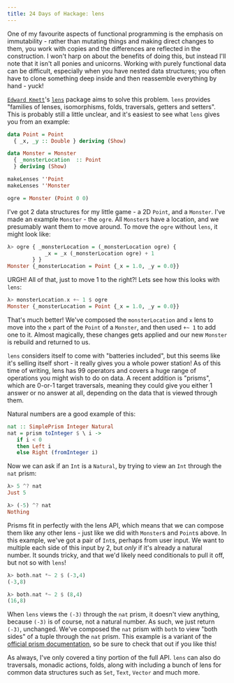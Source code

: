 ```yaml
---
title: 24 Days of Hackage: lens
---
```


One of my favourite aspects of functional programming is the emphasis on
immutability - rather than mutating things and making direct changes to them,
you work with copies and the differences are reflected in the construction. I
won't harp on about the benefits of doing this, but instead I'll note that it
isn't all ponies and unicorns. Working with purely functional data can be
difficult, especially when you have nested data structures; you often have to
clone something deep inside and then reassemble everything by hand - yuck!

[`Edward Kmett`](http://comonad.com/)'s [`lens`](http://lens.github.com/)
package aims to solve this problem. `lens` provides "families of lenses,
isomorphisms, folds, traversals, getters and setters". This is probably still a
little unclear, and it's easiest to see what `lens` gives you from an
example:

```haskell
data Point = Point
  { _x, _y :: Double } deriving (Show)

data Monster = Monster
  { _monsterLocation  :: Point
  } deriving (Show)

makeLenses ''Point
makeLenses ''Monster

ogre = Monster (Point 0 0)
```

I've got 2 data structures for my little game - a 2D `Point`, and a
`Monster`. I've made an example `Monster` - the `ogre`.  All `Monster`s have a
location, and we presumably want them to move around. To move the `ogre` without
`lens`, it might look like:

```haskell
λ> ogre { _monsterLocation = (_monsterLocation ogre) {
            _x = _x (_monsterLocation ogre) + 1
        } }
Monster {_monsterLocation = Point {_x = 1.0, _y = 0.0}}
```

URGH! All of that, just to move 1 to the right?! Lets see how this looks with
`lens`:

```haskell
λ> monsterLocation.x +~ 1 $ ogre
Monster {_monsterLocation = Point {_x = 1.0, _y = 0.0}}
```

That's much better! We've composed the `monsterLocation` and `x` lens to move
into the `x` part of the `Point` of a `Monster`, and then used `+~ 1` to add one
to it. Almost magically, these changes gets applied and our new `Monster` is
rebuild and returned to us.

`lens` considers itself to come with "batteries included", but this seems like
it's selling itself short - it really gives you a whole power station! As of
this time of writing, lens has 99 operators and covers a huge range of
operations you might wish to do on data. A recent addition is "prisms", which
are 0-or-1 target traversals, meaning they could give you either 1 answer or no
answer at all, depending on the data that is viewed through them.

Natural numbers are a good example of this:

```haskell
nat :: SimplePrism Integer Natural
nat = prism toInteger $ \ i ->
   if i < 0
   then Left i
   else Right (fromInteger i)
```

Now we can ask if an `Int` is a `Natural`, by trying to view an `Int` through
the `nat` prism:

```haskell
λ> 5 ^? nat
Just 5

λ> (-5) ^? nat
Nothing
```

Prisms fit in perfectly with the lens API, which means that we can compose them
like any other lens - just like we did with `Monster`s and `Point`s above. In
this example, we've got a pair of `Int`s, perhaps from user input. We want to
multiple each side of this input by 2, but *only* if it's already a natural
number. It sounds tricky, and that we'd likely need conditionals to pull it off,
but not so with `lens`!

```haskell
λ> both.nat *~ 2 $ (-3,4)
(-3,8)

λ> both.nat *~ 2 $ (8,4)
(16,8)
```

When `lens` views the `(-3)` through the `nat` prism, it doesn't view anything,
because `(-3)` is of course, not a natural number. As such, we just return
`(-3)`, unchanged.  We've composed the `nat` prism with `both` to view "both
sides" of a tuple through the `nat` prism. This example is a variant of the
[official prism documentation](http://hackage.haskell.org/packages/archive/lens/3.7.0.2/doc/html/Control-Lens-Prism.html),
so be sure to check that out if you like this!

As always, I've only covered a tiny portion of the full API. `lens` can also do
traversals, monadic actions, folds, along with including a bunch of lens for
common data structures such as `Set`, `Text`, `Vector` and much more.
